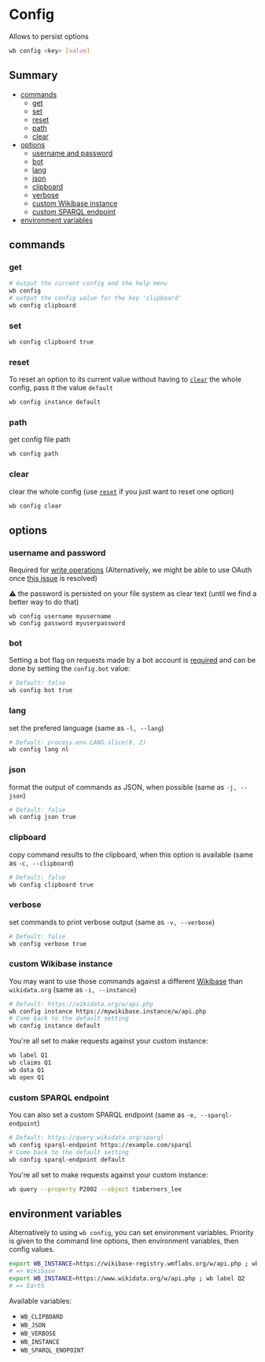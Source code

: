 # Config

Allows to persist options

```sh
wb config <key> [value]
```

## Summary

<!-- START doctoc generated TOC please keep comment here to allow auto update -->
<!-- DON'T EDIT THIS SECTION, INSTEAD RE-RUN doctoc TO UPDATE -->


- [commands](#commands)
  - [get](#get)
  - [set](#set)
  - [reset](#reset)
  - [path](#path)
  - [clear](#clear)
- [options](#options)
  - [username and password](#username-and-password)
  - [bot](#bot)
  - [lang](#lang)
  - [json](#json)
  - [clipboard](#clipboard)
  - [verbose](#verbose)
  - [custom Wikibase instance](#custom-wikibase-instance)
  - [custom SPARQL endpoint](#custom-sparql-endpoint)
- [environment variables](#environment-variables)

<!-- END doctoc generated TOC please keep comment here to allow auto update -->


## commands
### get
```sh
# output the current config and the help menu
wb config
# output the config value for the key 'clipboard'
wb config clipboard
```

### set
```sh
wb config clipboard true
```

### reset
To reset an option to its current value without having to [`clear`](#clear) the whole config, pass it the value `default`
```sh
wb config instance default
```

### path
get config file path
```sh
wb config path
```

### clear
clear the whole config (use [`reset`](#reset) if you just want to reset one option)
```sh
wb config clear
```

## options

### username and password
Required for [write operations](https://github.com/maxlath/wikidata-cli/blob/master/docs/write_operations.md)
(Alternatively, we might be able to use OAuth once [this issue](https://github.com/maxlath/wikidata-cli/issues/25) is resolved)

:warning: the password is persisted on your file system as clear text (until we find a better way to do that)
```
wb config username myusername
wb config password myuserpassword
```

### bot
Setting a bot flag on requests made by a bot account is [required](https://www.wikidata.org/wiki/Wikibase:Bots#All_bots) and can be done by setting the `config.bot` value:
```sh
# Default: false
wb config bot true
```

### lang
set the prefered language (same as `-l, --lang`)
```sh
# Default: process.env.LANG.slice(0, 2)
wb config lang nl
```

### json
format the output of commands as JSON, when possible (same as `-j, --json`)
```sh
# Default: false
wb config json true
```

### clipboard
copy command results to the clipboard, when this option is available (same as `-c, --clipboard`)
```sh
# Default: false
wb config clipboard true
```

### verbose
set commands to print verbose output (same as `-v, --verbose`)
```sh
# Default: false
wb config verbose true
```

### custom Wikibase instance
You may want to use those commands against a different [Wikibase](http://wikiba.se) than `wikidata.org` (same as `-i, --instance`)
```sh
# Default: https://wikidata.org/w/api.php
wb config instance https://mywikibase.instance/w/api.php
# Come back to the default setting
wb config instance default
```
You're all set to make requests against your custom instance:
```sh
wb label Q1
wb claims Q1
wb data Q1
wb open Q1
```

### custom SPARQL endpoint
You can also set a custom SPARQL endpoint (same as `-e, --sparql-endpoint`)
```sh
# Default: https://query.wikidata.org/sparql
wb config sparql-endpoint https://example.com/sparql
# Come back to the default setting
wb config sparql-endpoint default
```
You're all set to make requests against your custom instance:
```sh
wb query --property P2002 --object timberners_lee
```

## environment variables

Alternatively to using `wb config`, you can set environment variables. Priority is given to the command line options, then environment variables, then config values.

```sh
export WB_INSTANCE=https://wikibase-registry.wmflabs.org/w/api.php ; wb label Q2
# => Wikibase
export WB_INSTANCE=https://www.wikidata.org/w/api.php ; wb label Q2
# => Earth
```

Available variables:
* `WB_CLIPBOARD`
* `WB_JSON`
* `WB_VERBOSE`
* `WB_INSTANCE`
* `WB_SPARQL_ENDPOINT`
